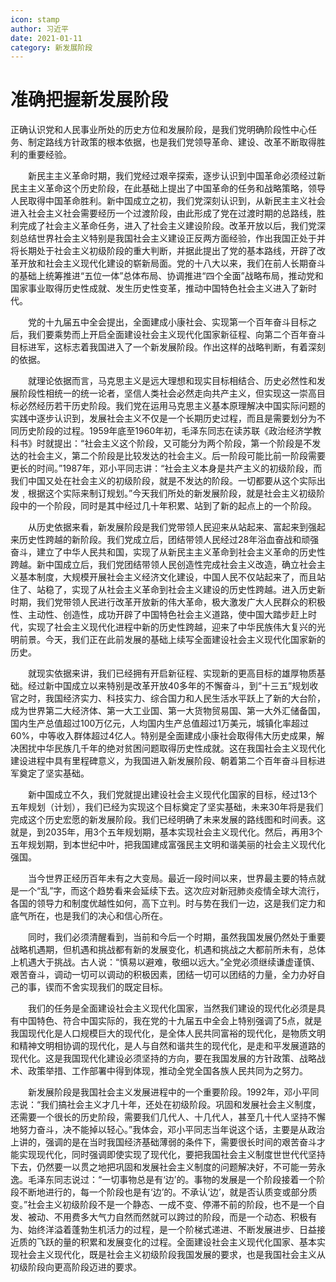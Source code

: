 ```yaml
---
icon: stamp
author: 习近平
date: 2021-01-11
category: 新发展阶段
---
```


# 准确把握新发展阶段

正确认识党和人民事业所处的历史方位和发展阶段，是我们党明确阶段性中心任务、制定路线方针政策的根本依据，也是我们党领导革命、建设、改革不断取得胜利的重要经验。

　　新民主主义革命时期，我们党经过艰辛探索，逐步认识到中国革命必须经过新民主主义革命这个历史阶段，在此基础上提出了中国革命的任务和战略策略，领导人民取得中国革命胜利。新中国成立之初，我们党深刻认识到，从新民主主义社会进入社会主义社会需要经历一个过渡阶段，由此形成了党在过渡时期的总路线，胜利完成了社会主义革命任务，进入了社会主义建设阶段。改革开放以后，我们党深刻总结世界社会主义特别是我国社会主义建设正反两方面经验，作出我国正处于并将长期处于社会主义初级阶段的重大判断，并据此提出了党的基本路线，开辟了改革开放和社会主义现代化建设的崭新局面。党的十八大以来，我们在前人长期奋斗的基础上统筹推进“五位一体”总体布局、协调推进“四个全面”战略布局，推动党和国家事业取得历史性成就、发生历史性变革，推动中国特色社会主义进入了新时代。

　　党的十九届五中全会提出，全面建成小康社会、实现第一个百年奋斗目标之后，我们要乘势而上开启全面建设社会主义现代化国家新征程、向第二个百年奋斗目标进军，这标志着我国进入了一个新发展阶段。作出这样的战略判断，有着深刻的依据。

　　就理论依据而言，马克思主义是远大理想和现实目标相结合、历史必然性和发展阶段性相统一的统一论者，坚信人类社会必然走向共产主义，但实现这一崇高目标必然经历若干历史阶段。我们党在运用马克思主义基本原理解决中国实际问题的实践中逐步认识到，发展社会主义不仅是一个长期历史过程，而且是需要划分为不同历史阶段的过程。1959年底至1960年初，毛泽东同志在读苏联《政治经济学教科书》时就提出：“社会主义这个阶段，又可能分为两个阶段，第一个阶段是不发达的社会主义，第二个阶段是比较发达的社会主义。后一阶段可能比前一阶段需要更长的时间。”1987年，邓小平同志讲：“社会主义本身是共产主义的初级阶段，而我们中国又处在社会主义的初级阶段，就是不发达的阶段。一切都要从这个实际出发﹐根据这个实际来制订规划。”今天我们所处的新发展阶段，就是社会主义初级阶段中的一个阶段，同时是其中经过几十年积累、站到了新的起点上的一个阶段。

　　从历史依据来看，新发展阶段是我们党带领人民迎来从站起来、富起来到强起来历史性跨越的新阶段。我们党成立后，团结带领人民经过28年浴血奋战和顽强奋斗，建立了中华人民共和国，实现了从新民主主义革命到社会主义革命的历史性跨越。新中国成立后，我们党团结带领人民创造性完成社会主义改造，确立社会主义基本制度，大规模开展社会主义经济文化建设，中国人民不仅站起来了，而且站住了、站稳了，实现了从社会主义革命到社会主义建设的历史性跨越。进入历史新时期，我们党带领人民进行改革开放新的伟大革命，极大激发广大人民群众的积极性、主动性、创造性，成功开辟了中国特色社会主义道路，使中国大踏步赶上时代，实现了社会主义现代化进程中新的历史性跨越，迎来了中华民族伟大复兴的光明前景。今天，我们正在此前发展的基础上续写全面建设社会主义现代化国家新的历史。

　　就现实依据来讲，我们已经拥有开启新征程、实现新的更高目标的雄厚物质基础。经过新中国成立以来特别是改革开放40多年的不懈奋斗，到“十三五”规划收官之时，我国经济实力、科技实力、综合国力和人民生活水平跃上了新的大台阶，成为世界第二大经济体、第一大工业国、第一大货物贸易国、第一大外汇储备国，国内生产总值超过100万亿元，人均国内生产总值超过1万美元，城镇化率超过60%，中等收入群体超过4亿人。特别是全面建成小康社会取得伟大历史成果，解决困扰中华民族几千年的绝对贫困问题取得历史性成就。这在我国社会主义现代化建设进程中具有里程碑意义，为我国进入新发展阶段、朝着第二个百年奋斗目标进军奠定了坚实基础。

　　新中国成立不久，我们党就提出建设社会主义现代化国家的目标，经过13个五年规划（计划），我们已经为实现这个目标奠定了坚实基础，未来30年将是我们完成这个历史宏愿的新发展阶段。我们已经明确了未来发展的路线图和时间表。这就是，到2035年，用3个五年规划期，基本实现社会主义现代化。然后，再用3个五年规划期，到本世纪中叶，把我国建成富强民主文明和谐美丽的社会主义现代化强国。

　　当今世界正经历百年未有之大变局。最近一段时间以来，世界最主要的特点就是一个“乱”字，而这个趋势看来会延续下去。这次应对新冠肺炎疫情全球大流行，各国的领导力和制度优越性如何，高下立判。时与势在我们一边，这是我们定力和底气所在，也是我们的决心和信心所在。

　　同时，我们必须清醒看到，当前和今后一个时期，虽然我国发展仍然处于重要战略机遇期，但机遇和挑战都有新的发展变化，机遇和挑战之大都前所未有，总体上机遇大于挑战。古人说：“慎易以避难，敬细以远大。”全党必须继续谦虚谨慎、艰苦奋斗，调动一切可以调动的积极因素，团结一切可以团结的力量，全力办好自己的事，锲而不舍实现我们的既定目标。

　　我们的任务是全面建设社会主义现代化国家，当然我们建设的现代化必须是具有中国特色、符合中国实际的，我在党的十九届五中全会上特别强调了5点，就是我国现代化是人口规模巨大的现代化，是全体人民共同富裕的现代化，是物质文明和精神文明相协调的现代化，是人与自然和谐共生的现代化，是走和平发展道路的现代化。这是我国现代化建设必须坚持的方向，要在我国发展的方针政策、战略战术、政策举措、工作部署中得到体现，推动全党全国各族人民共同为之努力。

　　新发展阶段是我国社会主义发展进程中的一个重要阶段。1992年，邓小平同志说：“我们搞社会主义才几十年，还处在初级阶段。巩固和发展社会主义制度，还需要一个很长的历史阶段，需要我们几代人、十几代人，甚至几十代人坚持不懈地努力奋斗，决不能掉以轻心。”我体会，邓小平同志当年说这个话，主要是从政治上讲的，强调的是在当时我国经济基础薄弱的条件下，需要很长时间的艰苦奋斗才能实现现代化，同时强调即使实现了现代化，要把我国社会主义制度世世代代坚持下去，仍然要一以贯之地把巩固和发展社会主义制度的问题解决好，不可能一劳永逸。毛泽东同志说过：“一切事物总是有‘边’的。事物的发展是一个阶段接着一个阶段不断地进行的，每一个阶段也是有‘边’的。不承认‘边’，就是否认质变或部分质变。”社会主义初级阶段不是一个静态、一成不变、停滞不前的阶段，也不是一个自发、被动、不用费多大气力自然而然就可以跨过的阶段，而是一个动态、积极有为、始终洋溢着蓬勃生机活力的过程，是一个阶梯式递进、不断发展进步、日益接近质的飞跃的量的积累和发展变化的过程。全面建设社会主义现代化国家、基本实现社会主义现代化，既是社会主义初级阶段我国发展的要求，也是我国社会主义从初级阶段向更高阶段迈进的要求。